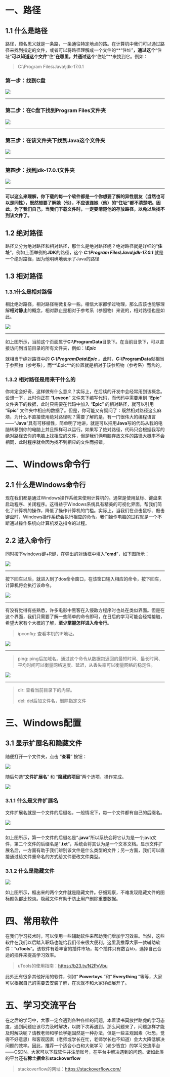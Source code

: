 # 一、路径

## 1.1 什么是路径

路径，顾名思义就是一条路，一条通往特定地点的路。在计算机中我们可以通过路径来找到指定的文件，或者可以将路径理解成一个文件的**“住址”**，通过这个**“住址”**可以知道这个文件**“住”**在哪里，并通过这个**“住址”**来找到它。例如：

> C:\Program Files\Java\jdk-17.0.1

### 第一步：找到**C**盘

<img src="https://raw.githubusercontent.com/dhf16/MyImages/master/img01/1.jpg">

<hr>

### 第二步：在**C**盘下找到**Program Files**文件夹

![](E:\MyDesktop\LeaningResource\安卓组\计算机基础\图片\2.jpg)

<hr>

### 第三步：在该文件夹下找到**Java**这个文件夹

![](E:\MyDesktop\LeaningResource\安卓组\计算机基础\图片\3.jpg)

<hr>

### 第四步：找到**jdk-17.0.1**文件夹

![](E:\MyDesktop\LeaningResource\安卓组\计算机基础\图片\4.jpg)

<hr>

**可以这么来理解，你下载的每一个软件都是一个你想要了解的异性朋友（当然也可以是同性），既然想要了解她（他），不应该连她（他）的“住址”都不清楚吧。因此，为了我们自己，当我们下载文件时，一定要清楚他的存放路径，以免以后找不到该文件了。**


## 1.2 绝对路径

路径又分为绝对路径和相对路径，那什么是绝对路径呢？绝对路径就是详细的“**住址**”，例如上面举例的**JDK**的路径，这个 ***C:\Program Files\Java\jdk-17.0.1*** 就是一个绝对路径，因为他明确地表示了Java的路径

## 1.3 相对路径

### 1.3.1什么是相对路径

相比绝对路径，相对路径稍微复杂一些。相信大家都学过物理，那么应该也能够理解**相对静止**的概念，相对静止是相对于参考系（参照物）来说的，相对路径也是如此。

![](E:\MyDesktop\LeaningResource\安卓组\计算机基础\图片\5.jpg)

<hr>

如上图所示，当前这个页面属于**C:\ProgramData**目录下。在当前目录下，可以直接访问到当前目录的所有文件夹，例如：***\Epic***

就相当于绝对路径中的 ***C:\ProgramData\Epic*** 。此时，**C:\ProgramData**就相当于参照物（参考系），而**\Epic**的位置就是相对于该参照物（参考系）而言的。

### 1.3.2 相对路径是用来干什么的

你肯定会好奇，这样做有什么意义？实际上，在后续的开发中会经常用到该概念。设想一下，此时你正在 “**Leveon**” 文件夹下编写代码，而代码中需要用到 “**Epic**” 文件夹下的数据，此时只需要在代码中加入 “**Epic**” 的相对路径，就可以引用 “**Epic**” 文件夹中相应的数据了。但是，你可能又有疑问了：既然相对路径这么麻烦，为什么不直接使用绝对路径呢？需要了解的是，有一门很伟大的编程语言——“**Java**”具有可移植性，简单明了地讲，就是可以把用**Java**写的代码从我的电脑转移到你的电脑上并且照样可以运行。如果写了绝对路径，代码只会根据我写的绝对路径去你的电脑上找相应的文件，但是我们俩电脑存放文件的路径大概率不会相同，此时程序就会因为找不到相应的文件而报错。

# 二、Windows命令行

## 2.1 什么是Windows命令行

现在我们都是通过Windows操作系统来使用计算机的。通常是使用鼠标、键盘来启动程序、关闭程序。这得益于Windows系统具有精美的可视化界面，帮我们简化了计算机的操作，降低了操作计算机的门槛。实际上，当我们在点击鼠标、敲击键盘时，Windows操作系统会执行相应的命令。我们操作电脑的过程就是一个不断通过操作系统向计算机发送指令的过程。

## 2.2 进入命令行

同时按下windows键+R键，在弹出的对话框中填入“**cmd**”，如下图所示：

![](E:\MyDesktop\LeaningResource\安卓组\计算机基础\图片\10.jpg)

<hr>

按下回车以后，就进入到了dos命令窗口，在该窗口输入相应的命令，按下回车，计算机将会执行该命令。

![](E:\MyDesktop\LeaningResource\安卓组\计算机基础\图片\11.jpg)

<hr>

有没有觉得有些熟悉，许多电影中黑客在入侵敌方程序时也处在类似界面。但是在这个界面，我们只需要了解一些简单的命令即可，在日后的学习可能会经常接触，希望大家有个大概的了解，**至少掌握怎样进入命令行**。

> ipconfig: 查看本机的IP地址。

![](E:\MyDesktop\LeaningResource\安卓组\计算机基础\图片\13.jpg)

<hr>

> ping: ping后加域名。通过这个命令从数据包返回的最短时间、最长时间、平均时间可以衡量网络速度、延迟，从丢失率可以衡量网络的稳定性。

![](E:\MyDesktop\LeaningResource\安卓组\计算机基础\图片\12.jpg)

<hr>

> dir: 查看当前目录下的内容。
>
> del: del后加文件名，删除指定文件

# 三、Windows配置

## 3.1 显示扩展名和隐藏文件

随便打开一个文件夹，点击 “**查看**” 按钮：

![](E:\MyDesktop\LeaningResource\安卓组\计算机基础\图片\8.jpg)

随后勾选“**文件扩展名**” 和 “**隐藏的项目**”两个选项，操作完成。

![](E:\MyDesktop\LeaningResource\安卓组\计算机基础\图片\9.jpg)

### 3.1.1 什么是文件扩展名

文件扩展名就是一个文件的后缀名，一般情况下，每一个文件都有自己的后缀名。

![](E:\MyDesktop\LeaningResource\安卓组\计算机基础\6.jpg)

<hr>

如上图所示，第一个文件的后缀名是“**.java**”所以系统会将它认为是一个java文件，第二个文件的后缀名是“**.txt**”，系统会将其认为是一个文本文档。显示文件扩展名后，一方面有助于我们辨别该文件是什么类型的文件；另一方面，我们可以直接通过给文件重命名的方式给文件更改文件类型。

### 3.1.2 什么是隐藏文件

![](E:\MyDesktop\LeaningResource\安卓组\计算机基础\图片\7.jpg)

如上图所示，框出来的两个文件就是隐藏文件。仔细观察，不难发现隐藏文件的图标颜色都比较淡。隐藏文件有助于防止用户删除重要数据。

# 四、常用软件

在我们学习技术时，可以使用一些辅助软件来帮助我们增加学习效率。当然，这些软件在我们以后踏入职场也能给我们带来很大便利。这里我推荐大家一款辅助软件：“**uTools**”。该软件有着丰富的插件市场，每个插件只有数百kb，选择自己合适的插件来提高学习效率。

> uTools的使用指南：https://b23.tv/N2PvVbu

此外还有很多其他好用的软件，例如“ **Powertoys** ”和“ **Everything** ”等等，大家可以根据自己的需要去安装了解，在次就不和大家详细展开了。

# 五、学习交流平台

在之后的学习中，大家一定会遇到各种各样的问题，本着读书莫放拦路虎的学习态度，遇到问题应该尽力及时解决，以防下次再遇到。那么问题来了，问题怎样才能及时解决呢？请教老师和学长学姐固然是一种办法，但是一些主观因素（社恐，觉得不好意思）和客观因素（老师或学长在忙，老师学长也不知道）会大大降低解决问题的效率。因此，推荐一个适合小白和大佬学习（老少皆宜）的学习交流平台——CSDN。大家可以下载软件并注册账号，在平台中解决遇到的问题。诸如此类的平台还有**稀土掘金**和**stackoverflow**

> stackoverflow的网址：https://stackoverflow.com/

